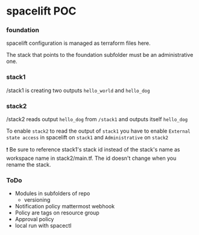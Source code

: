 # spacelift POC

### foundation

spacelift configuration is managed as terraform files here.

The stack that points to the foundation subfolder must be an administrative one.

### stack1 

/stack1 is creating two outputs `hello_world` and `hello_dog`

### stack2

/stack2 reads output `hello_dog` from `/stack1` and outputs itself `hello_dog`

To enable `stack2` to read the output of `stack1` you have to enable
`External state access` in spacelift on `stack1` and `Administrative` on `stack2`

:exclamation: Be sure to reference stack1's stack id instead of the stack's
name as workspace name in stack2/main.tf. The id doesn't change when you rename
the stack.

### ToDo

- Modules in subfolders of repo
  - versioning
- Notification policy mattermost webhook
- Policy are tags on resource group
- Approval policy
- local run with spacectl

